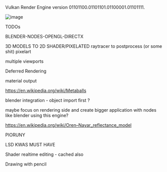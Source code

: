 Vulkan Render Engine version 01101100.01101101.01100001.01101111. 

![image](https://user-images.githubusercontent.com/57636589/181995289-3c7cfffb-fa7c-49b3-b596-d5559cdc9cff.png)


TODOs 

BLENDER-NODES-OPENGL-DIRECTX

3D MODELS TO 2D SHADER/PIXELATED
raytracer to postprocess (or some shit) pixelart 

multiple viewports

Deferred Rendering

material output

https://en.wikipedia.org/wiki/Metaballs

blender integration - object import first ? 

maybe focus on rendering side and create bigger application with nodes like blender using this engine? 


https://en.wikipedia.org/wiki/Oren–Nayar_reflectance_model

PIORUNY 

LSD  KWAS MUST HAVE

Shader realtime editing - cached also

Drawing with pencil
